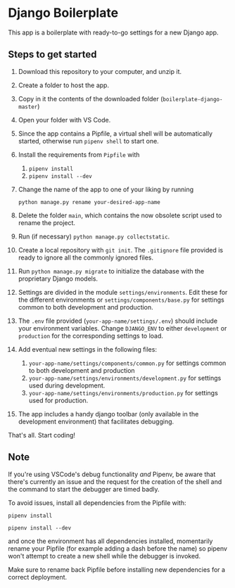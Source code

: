 
# Django Boilerplate

This app is a boilerplate with ready-to-go settings for a new Django app.

## Steps to get started

1. Download this repository to your computer, and unzip it.

2. Create a folder to host the app.

3. Copy in it the contents of the downloaded folder (`boilerplate-django-master`)

4. Open your folder with VS Code.

5. Since the app contains a Pipfile, a virtual shell will be automatically started, otherwise run `pipenv shell` to start one.

6. Install the requirements from `Pipfile` with

    1. `pipenv install`
    2. `pipenv install --dev`

7. Change the name of the app to one of your liking by running

    `python manage.py rename your-desired-app-name`

8. Delete the folder `main`, which contains the now obsolete script used to rename the project.

9. Run (if necessary) `python manage.py collectstatic`.

10. Create a local repository with `git init`. The `.gitignore` file provided is ready to ignore all the commonly ignored files.

11. Run `python manage.py migrate` to initialize the database with the proprietary Django models.

12. Settings are divided in the module `settings/environments`. Edit these for the different environments or `settings/components/base.py` for settings common to both development and production.

13. The `.env` file provided (`your-app-name/settings/.env`) should include your environment variables. Change `DJANGO_ENV` to either `development` or `production` for the corresponding settings to load.

14. Add eventual new settings in the following files:

    1. `your-app-name/settings/components/common.py` for settings common to both development and production
    2. `your-app-name/settings/environments/development.py` for settings used during development.
    3. `your-app-name/settings/environments/production.py` for settings used for production.

15. The app includes a handy django toolbar (only available in the development environment) that facilitates debugging.

That's all. Start coding!

## **Note**

If you're using VSCode's debug functionality *and* Pipenv, be aware that there's currently an issue and the request for the creation of the shell and the command to start the debugger are timed badly.

To avoid issues, install all dependencies from the Pipfile with:

`pipenv install`

`pipenv install --dev`

and once the environment has all dependencies installed, momentarily rename your Pipfile (for example adding a dash before the name) so pipenv won't attempt to create a new shell while the debugger is invoked.

Make sure to rename back Pipfile before installing new dependencies for a correct deployment.
